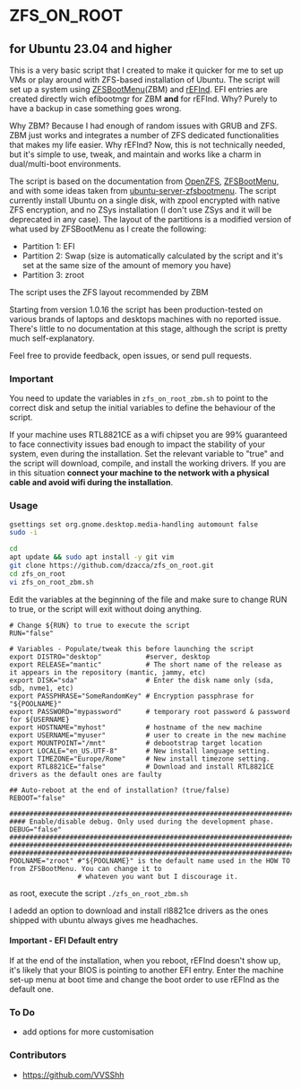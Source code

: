 # ZFS_ON_ROOT

## for Ubuntu 23.04 and higher

This is a very basic script that I created to make it quicker for me to set up VMs or play around with ZFS-based installation of Ubuntu.
The script will set up a system using [ZFSBootMenu](https://docs.zfsbootmenu.org/en/v2.2.x/index.html)(ZBM) and [rEFInd](https://www.rodsbooks.com/refind/).
EFI entries are created directly wich efibootmgr for ZBM **and** for rEFInd. Why? Purely to have a backup in case something goes wrong.

Why ZBM? Because I had enough of random issues with GRUB and ZFS. ZBM just works and integrates a number of ZFS dedicated functionalities that makes my life easier.
Why rEFInd? Now, this is not technically needed, but it's simple to use, tweak, and maintain and works like a charm in dual/multi-boot environments.

The script is based on the documentation from
[OpenZFS](https://openzfs.github.io/openzfs-docs/Getting%20Started/Ubuntu/Ubuntu%2022.04%20Root%20on%20ZFS.html#step-5-grub-installation), [ZFSBootMenu](https://docs.zfsbootmenu.org/en/v2.2.x/index.html), and with some ideas taken from  [ubuntu-server-zfsbootmenu](https://github.hscsec.cn/Sithuk/ubuntu-server-zfsbootmenu).
The script currently install Ubuntu on a single disk, with zpool encrypted with native ZFS encryption, and no ZSys installation (I don't use ZSys and it will be deprecated in any case). The layout of the partitions is a modified version of what used by ZFSBootMenu as I create the following:

- Partition 1: EFI
- Partition 2: Swap (size is automatically calculated by the script and it's set at the same size of the amount of memory you have)
- Partition 3: zroot

The script uses the ZFS layout recommended by ZBM

Starting from version 1.0.16 the script has been production-tested on various brands of laptops and desktops machines with no reported issue.
There's little to no documentation at this stage, although the script is pretty much self-explanatory.

Feel free to provide feedback, open issues, or send pull requests.

### Important

You need to update the variables in `zfs_on_root_zbm.sh` to point to the correct
disk and setup the initial variables to define the behaviour of the script.

If your machine uses RTL8821CE as a wifi chipset you are 99% guaranteed to face connectivity issues bad enough to impact the stability of your 
system, even during the installation. Set the relevant variable to "true" and the script will download, compile, and install the working drivers.
If you are in this situation **connect your machine to the network with a physical cable and avoid wifi during the installation**.

### Usage

```bash
gsettings set org.gnome.desktop.media-handling automount false
sudo -i 
```

```bash
cd
apt update && sudo apt install -y git vim
git clone https://github.com/dzacca/zfs_on_root.git
cd zfs_on_root
vi zfs_on_root_zbm.sh
```

Edit the variables at the beginning of the file and make sure to change RUN to true, or the script will exit without doing anything.

```shell
# Change ${RUN} to true to execute the script
RUN="false"

# Variables - Populate/tweak this before launching the script
export DISTRO="desktop"           #server, desktop
export RELEASE="mantic"           # The short name of the release as it appears in the repository (mantic, jammy, etc)
export DISK="sda"                 # Enter the disk name only (sda, sdb, nvme1, etc)
export PASSPHRASE="SomeRandomKey" # Encryption passphrase for "${POOLNAME}"
export PASSWORD="mypassword"      # temporary root password & password for ${USERNAME}
export HOSTNAME="myhost"          # hostname of the new machine
export USERNAME="myuser"          # user to create in the new machine
export MOUNTPOINT="/mnt"          # debootstrap target location
export LOCALE="en_US.UTF-8"       # New install language setting.
export TIMEZONE="Europe/Rome"     # New install timezone setting.
export RTL8821CE="false"          # Download and install RTL8821CE drivers as the default ones are faulty

## Auto-reboot at the end of installation? (true/false)
REBOOT="false"

########################################################################
#### Enable/disable debug. Only used during the development phase.
DEBUG="false"
########################################################################
########################################################################
########################################################################
POOLNAME="zroot" #"${POOLNAME}" is the default name used in the HOW TO from ZFSBootMenu. You can change it to
                 # whateven you want but I discourage it.
```

as root, execute the script `./zfs_on_root_zbm.sh`

I adedd an option to download and install rl8821ce drivers as the 
ones shipped with ubuntu always gives me headhaches.

#### Important - EFI Default entry 
If at the end of the installation, when you reboot, rEFInd doesn't show up, it's likely that your BIOS is pointing to another EFI entry.
Enter the machine set-up menu at boot time and change the boot order to use rEFInd as the default one.

### To Do

- add options for more customisation

### Contributors
- https://github.com/VVSShh
